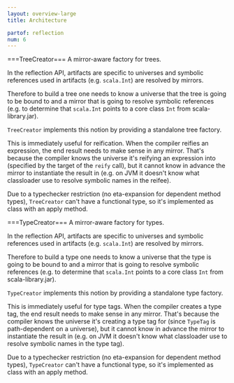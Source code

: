 ```yaml
---
layout: overview-large
title: Architecture

partof: reflection
num: 6
---
```


===TreeCreator===
A mirror-aware factory for trees.

In the reflection API, artifacts are specific to universes and
symbolic references used in artifacts (e.g. `scala.Int`) are resolved by mirrors.

Therefore to build a tree one needs to know a universe that the tree is going to be bound to
and a mirror that is going to resolve symbolic references (e.g. to determine that `scala.Int`
points to a core class `Int` from scala-library.jar).

`TreeCreator` implements this notion by providing a standalone tree factory.

This is immediately useful for reification. When the compiler reifies an expression,
the end result needs to make sense in any mirror. That's because the compiler knows
the universe it's reifying an expression into (specified by the target of the `reify` call),
but it cannot know in advance the mirror to instantiate the result in (e.g. on JVM
it doesn't know what classloader use to resolve symbolic names in the reifee).

Due to a typechecker restriction (no eta-expansion for dependent method types),
`TreeCreator` can't have a functional type, so it's implemented as class with an apply method.

===TypeCreator===
A mirror-aware factory for types.

In the reflection API, artifacts are specific to universes and
symbolic references used in artifacts (e.g. `scala.Int`) are resolved by mirrors.

Therefore to build a type one needs to know a universe that the type is going to be bound to
and a mirror that is going to resolve symbolic references (e.g. to determine that `scala.Int`
points to a core class `Int` from scala-library.jar).

`TypeCreator` implements this notion by providing a standalone type factory.

This is immediately useful for type tags. When the compiler creates a type tag,
the end result needs to make sense in any mirror. That's because the compiler knows
the universe it's creating a type tag for (since `TypeTag` is path-dependent on a universe),
but it cannot know in advance the mirror to instantiate the result in (e.g. on JVM
it doesn't know what classloader use to resolve symbolic names in the type tag).

Due to a typechecker restriction (no eta-expansion for dependent method types),
`TypeCreator` can't have a functional type, so it's implemented as class with an apply method.


<!-- From scala.reflect.api.Universe
* Each of these types are defined in their own enclosing traits, which are ultimately all inherited by class
 * [[scala.reflect.api.Universe Universe]]. The main universe defines a minimal interface to the above types.
 * Universes that provide additional functionality such as deeper introspection or runtime code generation,
 * are defined in packages [[scala.reflect.macros]] and `scala.tools.reflect`.
 *
 * The cake pattern employed here requires to write certain Scala idioms with more indirections that usual.
 * What follows is a description of these indirections, which will help to navigate the Scaladocs easily.
 *
 * For instance, consider the base type of all abstract syntax trees: [[scala.reflect.api.Trees#Tree]].
 * This type is not a class but is abstract and has an upper bound of [[scala.reflect.api.Trees#TreeApi]],
 * which is a class defining the minimal base interface for all trees.
 *
 * For a more interesting tree type, consider [[scala.reflect.api.Trees#If]] representing if-expressions.
 * It is defined next to a value `If` of type [[scala.reflect.api.Trees#IfExtractor]].
 * This value serves as the companion object defining a factory method `apply` and a corresponding `unapply`
 * for pattern matching.
 *
 * {{{
 * import scala.reflect.runtime.universe._
 * val cond = reify{ condition }.tree // <- just some tree representing a condition
 * val body = Literal(Constant(1))
 * val other = Literal(Constant(2))
 * val iftree = If(cond,body,other)
 * }}}
 *
 * is equivalent to
 *
 * {{{
 * import scala.reflect.runtime.universe._
 * val iftree = reify{ if( condition ) 1 else 2 }.tree
 * }}}
 *
 * and can be pattern matched as
 *
 * {{{
 * iftree match { case If(cond,body,other) => ... }
 * }}}
 *
 * Moreover, there is an implicit value [[scala.reflect.api.Trees#IfTag]] of type
 * `ClassTag[If]` that is used by the Scala compiler so that we can indeed pattern match on `If`:
 * {{{
 *   iftree match { case _:If => ... }
 * }}}
 * Without the given implicit value, this pattern match would raise an "unchecked" warning at compile time
 * since `If` is an abstract type that gets erased at runtime. See [[scala.reflect.ClassTag]] for details.
 *
 * To summarize: each tree type `X` (and similarly for other types such as `Type` or `Symbol`) is represented
 * by an abstract type `X`, optionally together with a class `XApi` that defines `X`'s' interface.
 * `X`'s companion object, if it exists, is represented by a value `X` that is of type `XExtractor`.
 * Moreover, for each type `X`, there is a value `XTag` of type `ClassTag[X]` that allows to pattern match on `X`.
 -->